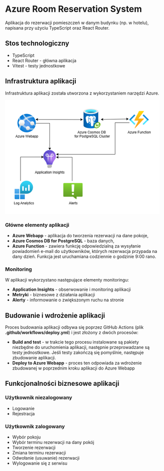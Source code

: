 # Azure Room Reservation System

Aplikacja do rezerwacji pomieszczeń w danym budynku (np. w hotelu), napisana przy użyciu TypeScript oraz React Router.

## Stos technologiczny

- TypeScript
- React Router - główna aplikacja
- Vitest - testy jednostkowe

## Infrastruktura aplikacji

Infrastruktura aplikacji została utworzona z wykorzystaniem narzędzi Azure.

![architecture diagram](docs/architecture_diagram.png)

### Główne elementy aplikacji

- **Azure Webapp** - aplikacja do tworzenia rezerwacji na dane pokoje,
- **Azure Cosmos DB for PostgreSQL** - baza danych,
- **Azure Function** - zawiera funkcję odpowiedzialną za wysyłanie powiadomień e-mail do użytkowników, których rezerwacja przypada na dany dzień. Funkcja jest uruchamiana codziennie o godzinie 9:00 rano.

### Monitoring

W aplikacji wykorzystano następujące elementy monitoringu:

- **Application Insights** - obserwowanie i monitoring aplikacji
- **Metryki** - biznesowe z działania aplikacji
- **Alerty** - informowanie o zwiększonym ruchu na stronie

## Budowanie i wdrożenie aplikacji

Proces budowania aplikacji odbywa się poprzez GitHub Actions (plik **.github/workflows/deploy.yml**) i jest złożony z dwóch procesów:

- **Build and test** - w trakcie tego procesu instalowane są pakiety niezbędne do uruchomienia aplikacji, następnie przeprowadzane są testy jednostkowe. Jeśli testy zakończą się pomyślnie, następuje zbudowanie aplikacji.
- **Deploy to Azure Webapp** - proces ten odpowiada za wdrożenie zbudowanej w poprzednim kroku aplikacji do Azure Webapp

## Funkcjonalności biznesowe aplikacji

### Użytkownik niezalogowany

- Logowanie
- Rejestracja

### Użytkownik zalogowany

- Wybór pokoju
- Wybór terminu rezerwacji na dany pokój
- Tworzenie rezerwacji
- Zmiana terminu rezerwacji
- Odwołanie (usuwanie) rezerwacji
- Wylogowanie się z serwisu
